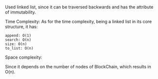 Used linked list, since it can be traversed backwards and has the attribute of immutability. 

Time Complexity:
As for the time complexity, being a linked list in its core structure, it has:

    append: O(1)
    search: O(n)
    size: O(n)
    to_list: O(n)

Space complexity:

Since it depends on the number of nodes of BlockChain, which results in O(n).

